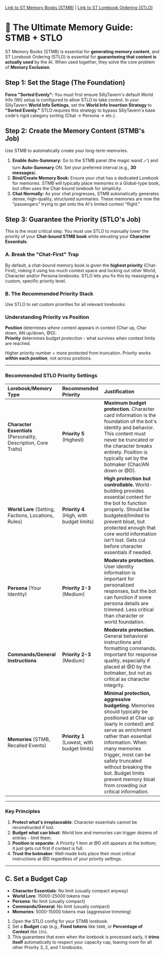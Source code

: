 [Link to ST Memory Books (STMB)](https://github.com/aikohanasaki/SillyTavern-MemoryBooks) | [Link to ST Lorebook Ordering (STLO)](https://github.com/aikohanasaki/SillyTavern-LorebookOrdering)

# 🧠 The Ultimate Memory Guide: STMB + STLO

ST Memory Books (STMB) is essential for **generating memory content**, and ST Lorebook Ordering (STLO) is essential for **guaranteeing that content is actually used** by the AI. When used together, they solve the core problem of **Memory Exclusion**.

## Step 1: Set the Stage (The Foundation)

**Force "Sorted Evenly":** You must first ensure SillyTavern's default World Info (WI) setup is configured to allow STLO to take control. In your SillyTavern **World Info Settings**, set the **World Info Insertion Strategy** to **"Sorted Evenly."** STLO requires this strategy to bypass SillyTavern's base code's rigid category sorting (Chat $\rightarrow$ Persona $\rightarrow$ etc.).

## Step 2: Create the Memory Content (STMB's Job)

Use STMB to automatically create your long-term memories.

1.  **Enable Auto-Summary:** Go to the STMB panel (the magic wand 🪄) and turn **Auto-Summary** ON. Set your preferred interval (e.g., **30 messages**).
2.  **Bind/Create Memory Book:** Ensure your chat has a dedicated Lorebook for memories. STMB will typically place memories in a Global-type book, but often uses the Chat-bound lorebook for simplicity.
3.  **Chat Normally:** As your chat progresses, STMB automatically generates dense, high-quality, structured summaries. These memories are now the "passengers" trying to get onto the AI's limited context "flight."

## Step 3: Guarantee the Priority (STLO's Job)

This is the most critical step. You must use STLO to manually lower the priority of your **Chat-bound STMB book** while elevating your **Character Essentials**.

### A. Break the "Chat-First" Trap
By default, a chat-bound memory book is given the **highest priority** (Chat-First), risking it using too much context space and locking out other World, Character and/or Persona lorebooks. STLO lets you fix this by reassigning a custom, specific priority level.

### B. The Recommended Priority Stack

Use STLO to set custom priorities for all relevant lorebooks:

### Understanding Priority vs Position

**Position** determines *where* content appears in context (Char up, Char down, AN up/down, @D).  
**Priority** determines *budget protection* - what survives when context limits are reached.

Higher priority number = more protected from truncation. Priority works **within each position**, not across positions.

---

### Recommended STLO Priority Settings

| Lorebook/Memory Type | Recommended Priority | Justification |
|:---------------------|:---------------------|:--------------|
| **Character Essentials** (Personality, Description, Core Traits) | **Priority 5** (Highest) | **Maximum budget protection.** Character card information is the foundation of the bot's identity and behavior. This content must never be truncated or the character breaks entirely. Position is typically set by the botmaker (Char/AN down or @D). |
| **World Lore** (Setting, Factions, Locations, Rules) | **Priority 4** (High, with budget limits) | **High protection but controllable.** World-building provides essential context for the bot to function properly. Should be budgeted/limited to prevent bloat, but protected enough that core world information isn't lost. Gets cut before character essentials if needed. |
| **Persona** (Your Identity) | **Priority 2-3** (Medium) | **Moderate protection.** User identity information is important for personalized responses, but the bot can function if some persona details are trimmed. Less critical than character or world foundation. |
| **Commands/General Instructions** | **Priority 2-3** (Medium) | **Moderate protection.** General behavioral instructions and formatting commands. Important for response quality, especially if placed at @D by the botmaker, but not as critical as character integrity. |
| **Memories** (STMB, Recalled Events) | **Priority 1** (Lowest, with budget limits) | **Minimal protection, aggressive budgeting.** Memories should typically be positioned at Char up (early in context) and serve as enrichment rather than essential information. When many memories trigger, most can be safely truncated without breaking the bot. Budget limits prevent memory bloat from crowding out critical information. |

---

### Key Principles

1. **Protect what's irreplaceable**: Character essentials cannot be reconstructed if lost.
2. **Budget what can bloat**: World lore and memories can trigger dozens of entries - limit them.
3. **Position is separate**: A Priority 1 item at @D still appears at the bottom; it just gets cut first if context is full.
4. **Trust the botmaker**: Well-made bots place their most critical instructions at @D regardless of your priority settings.

---

## C. Set a Budget Cap

- **Character Essentials**: No limit (usually compact anyway)
- **World Lore**: 15000-25000 tokens max
- **Persona**: No limit (usually compact)
- **Commands/General**: No limit (usually compact)
- **Memories**: 5000-15000 tokens max (aggressive trimming)

1.  Open the STLO config for your STMB lorebook.
2.  Set a **Budget** cap (e.g., **Fixed tokens** like `5000`, or **Percentage of Context** like `15%`).
3.  This guarantees that even when the lorebook is processed early, it **trims itself** automatically to respect your capacity cap, leaving room for all other Priority 3, 2, and 1 lorebooks.